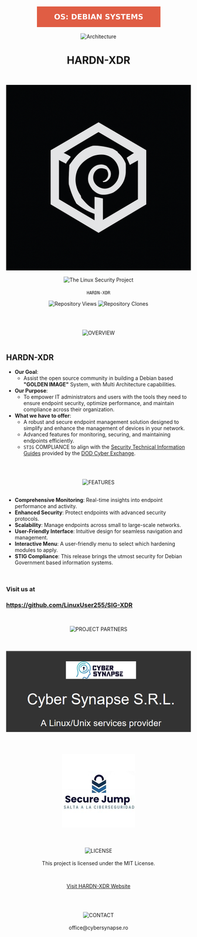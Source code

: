 <p align="center">
  <img src="images/OSdebianSystems.svg" alt="OSdebianSystems">
</p>

<p align="center">
  <img src="https://img.shields.io/badge/arch-amd64:arm64-blue?style=flat-square&logo=linux" alt="Architecture">
</p>
<h1 align="center">HARDN-XDR</h1>
<br>


<p align="center">
  <img src="images/HARDN-XDR-LOGO-color-inverted.png" alt="HARDN-XDR-LOGO-color-inverted">
</p>


<p align="center">
  <img src="https://img.shields.io/badge/The_Linux_Security_Project-red?style=for-the-badge&labelColor=black" alt="The Linux Security Project"><br><br>
  <code>HARDN-XDR</code>
</p>


<p align="center">
  <img src="https://img.shields.io/endpoint?label=Views&url=https://opensource-for-freedom.github.io/HARDN-XDR/traffic-views.json" alt="Repository Views" />
  <img src="https://img.shields.io/endpoint?label=Clones&url=https://opensource-for-freedom.github.io/HARDN-XDR/traffic-clones.json" alt="Repository Clones" />
</p>


<br>
<br>
<p align="center">
  <img src="https://img.shields.io/badge/OVERVIEW-white?style=for-the-badge&labelColor=black" alt="OVERVIEW"><br><br>
</p>


## HARDN-XDR
- **Our Goal**:
  - Assist the open source community in building a Debian based **"GOLDEN IMAGE"** System, with Multi Architecture capabilities.
- **Our Purpose**:
  - To empower IT administrators and users with the tools they need to ensure endpoint security, optimize performance, and maintain compliance across their organization.
- **What we have to offer**:
  - A robust and secure endpoint management solution designed to simplify and enhance the management of devices in your network.
  - Advanced features for monitoring, securing, and maintaining endpoints efficiently.
  - `STIG` COMPLIANCE to align with the [Security Technical Information Guides](https://public.cyber.mil/stigs/) provided by the [DOD Cyber Exchange](https://public.cyber.mil/).


<br>
<br>
<p align="center">
  <img src="https://img.shields.io/badge/FEATURES-white?style=for-the-badge&labelColor=black" alt="FEATURES"><br><br>
</p>

- **Comprehensive Monitoring**: Real-time insights into endpoint performance and activity.
- **Enhanced Security**: Protect endpoints with advanced security protocols.
- **Scalability**: Manage endpoints across small to large-scale networks.
- **User-Friendly Interface**: Intuitive design for seamless navigation and management.
- **Interactive Menu**: A user-friendly menu to select which hardening modules to apply.
- **STIG Compliance**: This release brings the utmost security for Debian Government based information systems.


<br>


### Visit us at

### https://github.com/LinuxUser255/SIG-XDR



<br>

<p align="center">
  <img src="https://img.shields.io/badge/PROJECT PARTNERS-white?style=for-the-badge&labelColor=black" alt="PROJECT PARTNERS"><br><br>
</p>

<div align="center">
  <img src="images/cybersynapse.png" alt="CyberSynapse" width="auto" style="margin: 20px 0;" />
  <br><br>
  <img src="images/securejump.jpg" alt="SecureJump" width="auto" style="margin: 20px 0;" />
</div>


<br>

<p align="center">
  <img src="https://img.shields.io/badge/LICENSE-white?style=for-the-badge&labelColor=black" alt="LICENSE"><br><br>
This project is licensed under the MIT License.

</p>

<br>


<p align="center">
  <a href="https://hardn.cybersynapse.ro/">Visit HARDN-XDR Website</a><br><br>
</p>



<br>

<p align="center">
  <img src="https://img.shields.io/badge/CONTACT-white?style=for-the-badge&labelColor=black" alt="CONTACT"><br><br>
office@cybersynapse.ro
</p>
